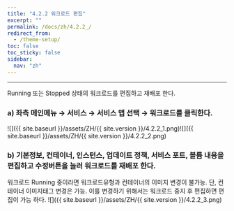 ```yaml
---
title: "4.2.2 워크로드 편집"
excerpt: ""
permalink: /docs/zh/4.2.2_/
redirect_from:
  - /theme-setup/
toc: false
toc_sticky: false
sidebar:
  nav: "zh"
---
```


---
Running 또는 Stopped 상태의 워크로드를 편집하고 재배포 한다.

### a\) 좌측 메인메뉴 → 서비스 → 서비스 맵 선택 → 워크로드를 클릭한다.
![]({{ site.baseurl }}/assets/ZH/{{ site.version }}/4.2.2_1.png)![]({{ site.baseurl }}/assets/ZH/{{ site.version }}/4.2.2_2.png)

### b\) 기본정보, 컨테이너, 인스턴스, 업데이트 정책, 서비스 포트, 볼륨 내용을 편집하고 수정버튼을 눌러 워크로드를 재배포 한다.

워크로드 Running 중이라면 워크로드유형과 컨테이너의 이미지 변경이 불가능. 단, 컨테이너 이미지태그 변경은 가능. 이를 변경하기 위해서는 워크로드 중지 후 편집하면 편집이 가능 하다.
![]({{ site.baseurl }}/assets/ZH/{{ site.version }}/4.2.2_3.png)

